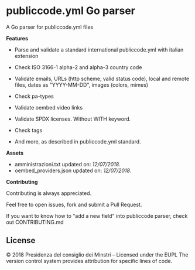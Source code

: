 # publiccode.yml Go parser

A Go parser for publiccode.yml files

**Features**

- Parse and validate a standard international publiccode.yml with italian extension

- Check ISO 3166-1 alpha-2 and alpha-3 country code
- Validate emails, URLs (http scheme, valid status code), local and remote files, dates as "YYYY-MM-DD", images (colors, mimes)
- Check pa-types
- Validate oembed video links
- Validate SPDX licenses. Without WITH keyword.
- Check tags
- And more, as described in publiccode.yml standard.

**Assets**

- amministrazioni.txt updated on: _12/07/2018_.
- oembed_providers.json updated on: _12/07/2018_.

**Contributing**

Contributing is always appreciated.

Feel free to open issues, fork and submit a Pull Request.

If you want to know how to "add a new field" into publiccode parser, check out CONTRIBUTING.md

## License

© 2018 Presidenza del consiglio dei Minstri – Licensed under the EUPL The version control system provides attribution for specific lines of code.
